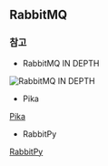 ## RabbitMQ

### 참고

- RabbitMQ IN DEPTH

![RabbitMQ IN DEPTH](https://user-images.githubusercontent.com/87686562/233800697-ec9fb67c-34cb-4227-be8e-780471b2c463.jpeg)

- Pika

[Pika](https://pika.readthedocs.io/en/stable/)

- RabbitPy

[RabbitPy](https://rabbitpy.readthedocs.io/en/latest/)
